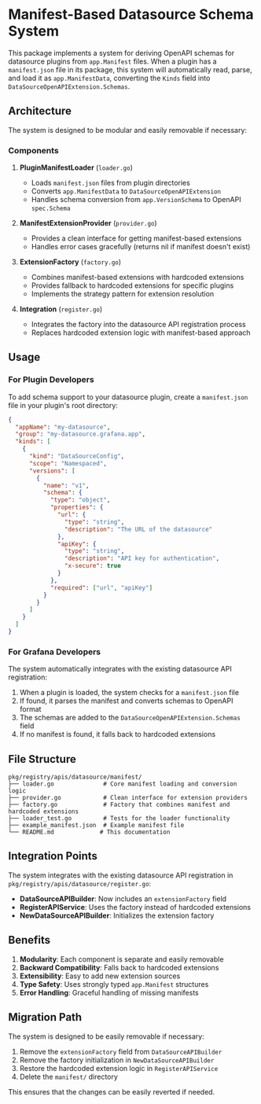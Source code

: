 # Manifest-Based Datasource Schema System

This package implements a system for deriving OpenAPI schemas for datasource plugins from `app.Manifest` files. When a plugin has a `manifest.json` file in its package, this system will automatically read, parse, and load it as `app.ManifestData`, converting the `Kinds` field into `DataSourceOpenAPIExtension.Schemas`.

## Architecture

The system is designed to be modular and easily removable if necessary:

### Components

1. **PluginManifestLoader** (`loader.go`)
   - Loads `manifest.json` files from plugin directories
   - Converts `app.ManifestData` to `DataSourceOpenAPIExtension`
   - Handles schema conversion from `app.VersionSchema` to OpenAPI `spec.Schema`

2. **ManifestExtensionProvider** (`provider.go`)
   - Provides a clean interface for getting manifest-based extensions
   - Handles error cases gracefully (returns nil if manifest doesn't exist)

3. **ExtensionFactory** (`factory.go`)
   - Combines manifest-based extensions with hardcoded extensions
   - Provides fallback to hardcoded extensions for specific plugins
   - Implements the strategy pattern for extension resolution

4. **Integration** (`register.go`)
   - Integrates the factory into the datasource API registration process
   - Replaces hardcoded extension logic with manifest-based approach

## Usage

### For Plugin Developers

To add schema support to your datasource plugin, create a `manifest.json` file in your plugin's root directory:

```json
{
  "appName": "my-datasource",
  "group": "my-datasource.grafana.app",
  "kinds": [
    {
      "kind": "DataSourceConfig",
      "scope": "Namespaced",
      "versions": [
        {
          "name": "v1",
          "schema": {
            "type": "object",
            "properties": {
              "url": {
                "type": "string",
                "description": "The URL of the datasource"
              },
              "apiKey": {
                "type": "string",
                "description": "API key for authentication",
                "x-secure": true
              }
            },
            "required": ["url", "apiKey"]
          }
        }
      ]
    }
  ]
}
```

### For Grafana Developers

The system automatically integrates with the existing datasource API registration:

1. When a plugin is loaded, the system checks for a `manifest.json` file
2. If found, it parses the manifest and converts schemas to OpenAPI format
3. The schemas are added to the `DataSourceOpenAPIExtension.Schemas` field
4. If no manifest is found, it falls back to hardcoded extensions

## File Structure

```
pkg/registry/apis/datasource/manifest/
├── loader.go              # Core manifest loading and conversion logic
├── provider.go            # Clean interface for extension providers
├── factory.go             # Factory that combines manifest and hardcoded extensions
├── loader_test.go         # Tests for the loader functionality
├── example_manifest.json  # Example manifest file
└── README.md             # This documentation
```

## Integration Points

The system integrates with the existing datasource API registration in `pkg/registry/apis/datasource/register.go`:

- **DataSourceAPIBuilder**: Now includes an `extensionFactory` field
- **RegisterAPIService**: Uses the factory instead of hardcoded extensions
- **NewDataSourceAPIBuilder**: Initializes the extension factory

## Benefits

1. **Modularity**: Each component is separate and easily removable
2. **Backward Compatibility**: Falls back to hardcoded extensions
3. **Extensibility**: Easy to add new extension sources
4. **Type Safety**: Uses strongly typed `app.Manifest` structures
5. **Error Handling**: Graceful handling of missing manifests

## Migration Path

The system is designed to be easily removable if necessary:

1. Remove the `extensionFactory` field from `DataSourceAPIBuilder`
2. Remove the factory initialization in `NewDataSourceAPIBuilder`
3. Restore the hardcoded extension logic in `RegisterAPIService`
4. Delete the `manifest/` directory

This ensures that the changes can be easily reverted if needed. 